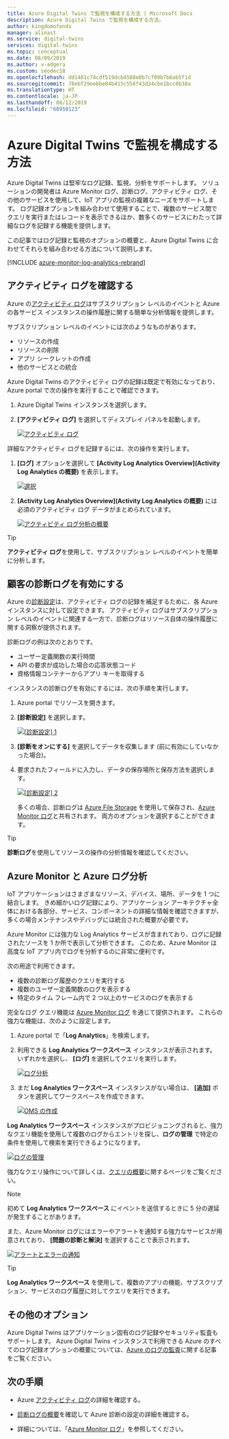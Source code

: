 ```yaml
---
title: Azure Digital Twins で監視を構成する方法 | Microsoft Docs
description: Azure Digital Twins で監視を構成する方法。
author: kingdomofends
manager: alinast
ms.service: digital-twins
services: digital-twins
ms.topic: conceptual
ms.date: 08/09/2019
ms.author: v-adgera
ms.custom: seodec18
ms.openlocfilehash: dd1481c74cdf519dcb4588e0b7cf09b7b6ab5f1d
ms.sourcegitcommit: 78ebf29ee6be84b415c558f43d34cbe1bcc0b38a
ms.translationtype: HT
ms.contentlocale: ja-JP
ms.lasthandoff: 08/12/2019
ms.locfileid: "68950123"
---
```

# <a name="how-to-configure-monitoring-in-azure-digital-twins"></a>Azure Digital Twins で監視を構成する方法

Azure Digital Twins は堅牢なログ記録、監視、分析をサポートします。 ソリューションの開発者は Azure Monitor ログ、診断ログ、アクティビティ ログ、その他のサービスを使用して、IoT アプリの監視の複雑なニーズをサポートします。 ログ記録オプションを組み合わせて使用することで、複数のサービス間でクエリを実行またはレコードを表示できるほか、数多くのサービスにわたって詳細なログを記録する機能を提供します。

この記事ではログ記録と監視のオプションの概要と、Azure Digital Twins に合わせてそれらを組み合わせる方法について説明します。

[!INCLUDE [azure-monitor-log-analytics-rebrand](../../includes/azure-monitor-log-analytics-rebrand.md)]

## <a name="review-activity-logs"></a>アクティビティ ログを確認する

Azure の[アクティビティ ログ](../azure-monitor/platform/activity-logs-overview.md)はサブスクリプション レベルのイベントと Azure の各サービス インスタンスの操作履歴に関する簡単な分析情報を提供します。

サブスクリプション レベルのイベントには次のようなものがあります。

* リソースの作成
* リソースの削除
* アプリ シークレットの作成
* 他のサービスとの統合

Azure Digital Twins のアクティビティ ログの記録は既定で有効になっており、Azure portal で次の操作を実行することで確認できます。

1. Azure Digital Twins インスタンスを選択します。
1. **[アクティビティ ログ]** を選択してディスプレイ パネルを起動します。

    [![アクティビティ ログ](media/how-to-configure-monitoring/activity-log.png)](media/how-to-configure-monitoring/activity-log.png#lightbox)

詳細なアクティビティ ログを記録するには、次の操作を実行します。

1. **[ログ]** オプションを選択して **[Activity Log Analytics Overview]\(Activity Log Analytics の概要\)** を表示します。

    [![選択](media/how-to-configure-monitoring/activity-log-select.png)](media/how-to-configure-monitoring/activity-log-select.png#lightbox)

1. **[Activity Log Analytics Overview]\(Activity Log Analytics の概要\)** には必須のアクティビティ ログ データがまとめられています。

    [![アクティビティ ログ分析の概要]( media/how-to-configure-monitoring/log-analytics-overview.png)]( media/how-to-configure-monitoring/log-analytics-overview.png#lightbox)

>[!TIP]
>**アクティビティ ログ**を使用して、サブスクリプション レベルのイベントを簡単に分析します。

## <a name="enable-customer-diagnostic-logs"></a>顧客の診断ログを有効にする

Azure の[診断設定](../azure-monitor/platform/diagnostic-logs-overview.md)は、アクティビティ ログの記録を補足するために、各 Azure インスタンスに対して設定できます。 アクティビティ ログはサブスクリプション レベルのイベントに関連する一方で、診断ログはリソース自体の操作履歴に関する洞察が提供されます。

診断ログの例は次のとおりです。

* ユーザー定義関数の実行時間
* API の要求が成功した場合の応答状態コード
* 資格情報コンテナーからアプリ キーを取得する

インスタンスの診断ログを有効にするには、次の手順を実行します。

1. Azure portal でリソースを開きます。
1. **[診断設定]** を選択します。

    [![[診断設定] 1](media/how-to-configure-monitoring/diagnostic-settings-one.png)](media/how-to-configure-monitoring/diagnostic-settings-one.png#lightbox)

1. **[診断をオンにする]** を選択してデータを収集します (前に有効にしていなかった場合)。
1. 要求されたフィールドに入力し、データの保存場所と保存方法を選択します。

    [![[診断設定] 2](media/how-to-configure-monitoring/diagnostic-settings-two.png)](media/how-to-configure-monitoring/diagnostic-settings-two.png#lightbox)

    多くの場合、診断ログは [Azure File Storage](../storage/files/storage-files-deployment-guide.md) を使用して保存され、[Azure Monitor ログ](../azure-monitor/log-query/get-started-portal.md)と共有されます。 両方のオプションを選択することができます。

>[!TIP]
>**診断ログ**を使用してリソースの操作の分析情報を確認してください。

## <a name="azure-monitor-and-log-analytics"></a>Azure Monitor と Azure ログ分析

IoT アプリケーションはさまざまなリソース、デバイス、場所、データを 1 つに結合します。 きめ細かいログ記録により、アプリケーション アーキテクチャ全体における各部分、サービス、コンポーネントの詳細な情報を確認できますが、多くの場合メンテナンスやデバッグには統合された概要が必要です。

Azure Monitor には強力な Log Analytics サービスが含まれており、ログに記録されたソースを 1 か所で表示して分析できます。 このため、Azure Monitor は高度な IoT アプリ内でログを分析するのに非常に便利です。

次の用途で利用できます。

* 複数の診断ログ履歴のクエリを実行する
* 複数のユーザー定義関数のログを表示する
* 特定のタイム フレーム内で 2 つ以上のサービスのログを表示する

完全なログ クエリ機能は [Azure Monitor ログ](../azure-monitor/log-query/log-query-overview.md) を通じて提供されます。 これらの強力な機能は、次のように設定します。

1. Azure portal で「**Log Analytics**」を検索します。
1. 利用できる **Log Analytics ワークスペース** インスタンスが表示されます。 いずれかを選択し、 **[ログ]** を選択してクエリを実行します。

    [![ログ分析](media/how-to-configure-monitoring/log-analytics.png)](media/how-to-configure-monitoring/log-analytics.png#lightbox)

1. まだ **Log Analytics ワークスペース** インスタンスがない場合は、 **[追加]** ボタンを選択してワークスペースを作成できます。

    [![OMS の作成](media/how-to-configure-monitoring/log-analytics-oms.png)](media/how-to-configure-monitoring/log-analytics-oms.png#lightbox)

**Log Analytics ワークスペース** インスタンスがプロビジョニングされると、強力なクエリ機能を使用して複数のログからエントリを探し、**ログの管理** で特定の条件を使用して検索を実行できるようになります。

   [![ログの管理](media/how-to-configure-monitoring/log-analytics-management.png)](media/how-to-configure-monitoring/log-analytics-management.png#lightbox)

強力なクエリ操作について詳しくは、[クエリの概要](../azure-monitor/log-query/get-started-queries.md)に関するページをご覧ください。

> [!NOTE]
> 初めて **Log Analytics ワークスペース** にイベントを送信するときに 5 分の遅延が発生することがあります。

また、Azure Monitor ログにはエラーやアラートを通知する強力なサービスが用意されており、 **[問題の診断と解決]** を選択することで表示されます。

   [![アラートとエラーの通知](media/how-to-configure-monitoring/log-analytics-notifications.png)](media/how-to-configure-monitoring/log-analytics-notifications.png#lightbox)

>[!TIP]
>**Log Analytics ワークスペース** を使用して、複数のアプリの機能、サブスクリプション、サービスのログ履歴に対してクエリを実行できます。

## <a name="other-options"></a>その他のオプション

Azure Digital Twins はアプリケーション固有のログ記録やセキュリティ監査もサポートします。 Azure Digital Twins インスタンスで利用できる Azure のすべてのログ記録オプションの概要については、[Azure のログの監査](../security/fundamentals/log-audit.md)に関する記事をご覧ください。

## <a name="next-steps"></a>次の手順

- Azure [アクティビティ ログ](../azure-monitor/platform/activity-logs-overview.md)の詳細を確認する。

- [診断ログの概要](../azure-monitor/platform/diagnostic-logs-overview.md)を確認して Azure 診断の設定の詳細を確認する。

- 詳細については、「[Azure Monitor ログ](../azure-monitor/log-query/get-started-portal.md)」を参照してください。

